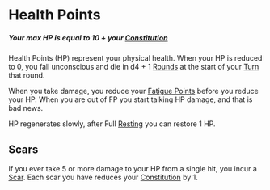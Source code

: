 # Health Points

##### Your max HP is equal to 10 + your [Constitution](../Chosen%20Statistics/Constitution.md)

Health Points (HP) represent your physical health. When your HP is reduced to 0, you fall unconscious and die in d4 + 1 [Rounds](../../Game%20Procedures/Round.md) at the start of your [Turn](../../Game%20Procedures/Turn.md) that round.

When you take damage, you reduce your [Fatigue Points](Fatigue%20Points.md) before you reduce your HP. When you are out of FP you start talking HP damage, and that is bad news.

HP regenerates slowly, after Full [Resting](../../Game%20Procedures/Resting.md) you can restore 1 HP. 
## Scars
If you ever take 5 or more damage to your HP from a single hit, you incur a [Scar](Scars.md).
	Each scar you have reduces your [Constitution](../Chosen%20Statistics/Constitution.md) by 1.